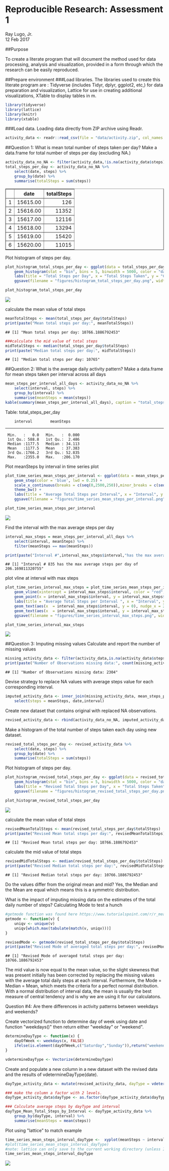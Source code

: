 # Reproducible Research: Assessment 1
Ray Lugo, Jr.  
12 Feb 2017  


##Purpose

To create a literate program that will document the method used for data processing, analysis and visualization, provided in a form through which the research can be easily reproduced.

##Prepare environment
###Load libraries.
The libraries used to create this literate program are : Tidyverse (includes Tidyr, dplyr, ggplot2, etc,) for data preparation and visualization, Lattice for use in creating additional visualizations, XTable to display tables in m.

```r
library(tidyverse)
library(lattice)
library(knitr)
library(xtable)
```
###Load data.
Loading data directly from ZIP archive using Readr.

```r
activity_data <- readr::read_csv(file = "data/activity.zip", col_names = TRUE, col_types = readr::cols(readr::col_integer(),readr::col_date(format = "%Y-%m-%d"),readr::col_integer()))
```

##Question 1: What is mean total number of steps taken per day?
Make a data.frame for total number of steps per day (excluding NA.)

```r
activity_data_no_NA <- filter(activity_data,!is.na(activity_data$steps))
total_steps_per_day <- activity_data_no_NA %>%
    select(date, steps) %>%
    group_by(date) %>%
    summarise(totalSteps = sum(steps))
```

<!-- html table generated in R 3.3.2 by xtable 1.8-2 package -->
<!-- Sun Feb 12 23:27:38 2017 -->
<table border=1>
<tr> <th>  </th> <th> date </th> <th> totalSteps </th>  </tr>
  <tr> <td align="right"> 1 </td> <td align="right"> 15615.00 </td> <td align="right"> 126 </td> </tr>
  <tr> <td align="right"> 2 </td> <td align="right"> 15616.00 </td> <td align="right"> 11352 </td> </tr>
  <tr> <td align="right"> 3 </td> <td align="right"> 15617.00 </td> <td align="right"> 12116 </td> </tr>
  <tr> <td align="right"> 4 </td> <td align="right"> 15618.00 </td> <td align="right"> 13294 </td> </tr>
  <tr> <td align="right"> 5 </td> <td align="right"> 15619.00 </td> <td align="right"> 15420 </td> </tr>
  <tr> <td align="right"> 6 </td> <td align="right"> 15620.00 </td> <td align="right"> 11015 </td> </tr>
   </table>

Plot histogram of steps per day. 

```r
plot_histogram_total_steps_per_day <- ggplot(data = total_steps_per_day, aes(x = totalSteps)) +
    geom_histogram(stat = "bin", bins = 5, binwidth = 5000, color = "darkblue", fill = "steelblue") +
    labs(title = "Total Steps per Day", x = "Total Steps Taken", y = "Count") +
    ggsave(filename = "figures/histogram_total_steps_per_day.png", width = 5, height = 3)

plot_histogram_total_steps_per_day
```

![](PA1_template_files/figure-html/unnamed-chunk-5-1.png)<!-- -->

calculate the mean value of total steps

```r
meanTotalSteps <- mean(total_steps_per_day$totalSteps)
print(paste("Mean total steps per day:", meanTotalSteps))
```

```
## [1] "Mean total steps per day: 10766.1886792453"
```

```r
###calculate the mid value of total steps
midTotalSteps <- median(total_steps_per_day$totalSteps)
print(paste("Median total steps per day:", midTotalSteps))
```

```
## [1] "Median total steps per day: 10765"
```

##Question 2: What is the average daily activity pattern?
Make a data.frame for mean steps taken per interval across all days

```r
mean_steps_per_interval_all_days <- activity_data_no_NA %>%
    select(interval, steps) %>%
    group_by(interval) %>%
    summarise(meanSteps = mean(steps))
kable(summary(mean_steps_per_interval_all_days), caption = "total_steps_per_day", digits = 2, type = "html")
```



Table: total_steps_per_day

        interval        meanSteps     
---  ---------------  ----------------
     Min.   :   0.0   Min.   :  0.000 
     1st Qu.: 588.8   1st Qu.:  2.486 
     Median :1177.5   Median : 34.113 
     Mean   :1177.5   Mean   : 37.383 
     3rd Qu.:1766.2   3rd Qu.: 52.835 
     Max.   :2355.0   Max.   :206.170 

Plot meanSteps by interval in time series plot

```r
plot_time_series_mean_steps_per_interval <- ggplot(data = mean_steps_per_interval_all_days, aes(interval, meanSteps)) +
    geom_step(color = 'blue', lwd = 0.25) +
    scale_x_continuous(breaks = c(seq(0,2500,250)),minor_breaks = c(seq(0,2500,50))) +
    theme_bw() +
    labs(title = "Average Total Steps per Interval", x = "Interval", y = "Average Total Steps") +
    ggsave(filename = "figures/time_series_mean_steps_per_interval.png", width = 5, height = 3)

plot_time_series_mean_steps_per_interval
```

![](PA1_template_files/figure-html/unnamed-chunk-8-1.png)<!-- -->

Find the interval with the max average steps per day

```r
interval_max_steps = mean_steps_per_interval_all_days %>%
    select(interval, meanSteps) %>%
    filter(meanSteps == max(meanSteps))

print(paste("Interval #",interval_max_steps$interval,"has the max average steps per day of", interval_max_steps$meanSteps))
```

```
## [1] "Interval # 835 has the max average steps per day of 206.169811320755"
```

plot vline at interval with max steps

```r
plot_time_series_interval_max_steps = plot_time_series_mean_steps_per_interval +
    geom_vline(xintercept = interval_max_steps$interval, color = "red", lwd = 0.1, linetype = "longdash") +
    geom_point(x = interval_max_steps$interval, y = interval_max_steps$meanSteps, pch = 21, size = 0.5, color = "red") +
    labs(title = "Average Total Steps per Interval ", x = "Interval", y = "Average Total Steps") +
    geom_text(aes(x  = interval_max_steps$interval, y = 0), nudge_x = 200, size = 2, label = paste("Interval: ",interval_max_steps$interval), color = "red") +
    geom_text(aes(x  = interval_max_steps$interval, y = interval_max_steps$meanSteps), nudge_x = 200, size = 2, label = paste("Max:", round(interval_max_steps$meanSteps,2)), color = "red") +
    ggsave(filename = "figures/time_series_interval_max_steps.png", width = 5, height = 3)

plot_time_series_interval_max_steps
```

![](PA1_template_files/figure-html/unnamed-chunk-10-1.png)<!-- -->

##Question 3: Imputing missing values
Calculate and report the number of missing values

```r
missing_activity_data <- filter(activity_data,is.na(activity_data$steps))
print(paste("Number of Observations missing data:", count(missing_activity_data)))
```

```
## [1] "Number of Observations missing data: 2304"
```

Devise strategy to replace NA values with average steps value for each corresponding interval.

```r
imputed_activity_data <- inner_join(missing_activity_data, mean_steps_per_interval_all_days, by = "interval") %>%
    select(steps = meanSteps, date,interval)
```

Create new dataset that contains original with replaced NA observations.

```r
revised_activity_data <- rbind(activity_data_no_NA, imputed_activity_data)
```

Make a histogram of the total number of steps taken each day using new dataset.

```r
revised_total_steps_per_day <- revised_activity_data %>%
    select(date, steps) %>%
    group_by(date) %>%
    summarise(totalSteps = sum(steps))
```

Plot histogram of steps per day.

```r
plot_histogram_revised_total_steps_per_day <- ggplot(data = revised_total_steps_per_day, aes(totalSteps)) +
    geom_histogram(stat = "bin", bins = 5, binwidth = 5000, color = "darkred", fill = "red") +
    labs(title = "Revised Total Steps per Day", x = "Total Steps Taken", y = "Count") +
    ggsave(filename = "figures/histogram_revised_total_steps_per_day.png", width = 5, height = 3)

plot_histogram_revised_total_steps_per_day
```

![](PA1_template_files/figure-html/unnamed-chunk-15-1.png)<!-- -->

calculate the mean value of total steps

```r
revisedMeanTotalSteps <- mean(revised_total_steps_per_day$totalSteps)
print(paste("Revised Mean total steps per day:", revisedMeanTotalSteps))
```

```
## [1] "Revised Mean total steps per day: 10766.1886792453"
```

calculate the mid value of total steps

```r
revisedMidTotalSteps <- median(revised_total_steps_per_day$totalSteps)
print(paste("Revised Median total steps per day:", revisedMidTotalSteps))
```

```
## [1] "Revised Median total steps per day: 10766.1886792453"
```

Do the values differ from the original mean and mid?
Yes, the Median and the Mean are equal which means this is a symmetric distribution.

What is the impact of imputing missing data on the estimates of the total daily number of steps?
Calculating Mode to test a hunch


```r
#getmode function was found here https://www.tutorialspoint.com/r/r_mean_median_mode.htm
getmode <- function(v) {
    uniqv <- unique(v)
    uniqv[which.max(tabulate(match(v, uniqv)))]
}

revisedMode <- getmode(revised_total_steps_per_day$totalSteps)
print(paste("Revised Mode of averaged total steps per day:", revisedMode))
```

```
## [1] "Revised Mode of averaged total steps per day: 10766.1886792453"
```

The mid value is now equal to the mean value, so the slight skewness that was present initially has been corrected by replacing the missing values with the average total daily steps at each interval.
Furthermore, the Mode = Median = Mean, which meets the criteria for a perfect normal distribution.
With a normal distribution of interval data, the mean is usually the best measure of central tendency and is why we are using it for our calculatons.


Question #4: Are there differences in activity patterns between weekdays and weekends?

Create vectorized function to determine day of week using date and function "weekdays()" then return either "weekday" or "weekend".

```r
determineDayType <- function(x) {
    dayOfWeek <- weekdays(x, FALSE)
    ifelse(is.element(dayOfWeek,c("Saturday","Sunday")),return("weekend"),return("weekday"))
}

vdetermineDayType <- Vectorize(determineDayType)
```

Create and populate a new column in a new dataset with the revised data and the results of vdetermineDayType(date).

```r
dayType_activity_data <- mutate(revised_activity_data, dayType = vdetermineDayType(revised_activity_data$date))

### make the column a factor with 2 levels.
dayType_activity_data$dayType <- as.factor(dayType_activity_data$dayType)
```


```r
### Calculate average steps by dayType and interval
dayType_Mean_Total_Steps_by_Interval <- dayType_activity_data %>%
    group_by(dayType, interval) %>%
    summarise(meanSteps = mean(steps))
```

Plot using "lattice" to match example

```r
time_series_mean_steps_interval_dayType <-  xyplot(meanSteps ~ interval|dayType, data = dayType_Mean_Total_Steps_by_Interval, type = "l", layout = c(1,2), xlab = "Interval", ylab = "Average Total Steps", main = "Average Total Steps per Interval by Day Type")
#plot(time_series_mean_steps_interval_dayType)
#note: lattice can only save to the current working directory (unless I missed something), so added steps to change to "figures" dir and then back.
time_series_mean_steps_interval_dayType
```

![](PA1_template_files/figure-html/unnamed-chunk-22-1.png)<!-- -->
